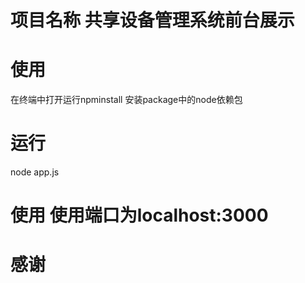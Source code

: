 # 项目名称 共享设备管理系统前台展示

# 使用
在终端中打开运行npminstall 安装package中的node依赖包

# 运行
node app.js

# 使用 使用端口为localhost:3000

# 感谢
